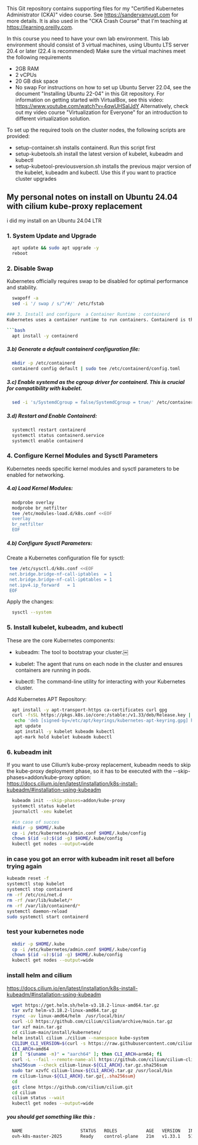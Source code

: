 This Git repository contains supporting files for my "Certified Kubernetes Administrator (CKA)" video course. See https://sandervanvugt.com for more details. It is also used in the "CKA Crash Course" that I'm teaching at https://learning.oreilly.com. 

In this course you need to have your own lab environment. This lab environment should consist of 3 virtual machines, using Ubuntu LTS server 20.4 or later (22.4 is recommended)
Make sure the virtual machines meet the following requirements
*	2GB RAM
*	2 vCPUs
*	20 GB disk space
*	No swap
For instructions on how to set up Ubuntu Server 22.04, see the document "Installing Ubuntu 22-04" in this Git repository.
For information on getting started with VirtualBox, see this video: https://www.youtube.com/watch?v=4qwUHSaIJdY
Alternatively, check out my video course "Virtualization for Everyone" for an introduction to different virtualization solution. 

To set up the required tools on the cluster nodes, the following scripts are provided:
*	setup-container.sh installs containerd. Run this script first
*	setup-kubetools.sh install the latest version of kubelet, kubeadm and kubectl
*	setup-kubetool-previousversion.sh installs the previous major version of the kubelet, kubeadm and kubectl. Use this if you want to practice cluster upgrades

## My personal notes on install on Ubuntu 24.04 with cilium kube-proxy replacement

i did my install on an Ubuntu 24.04 LTR

### 1. System Update and Upgrade

```bash
  apt update && sudo apt upgrade -y
  reboot
```
  
### 2. Disable Swap
Kubernetes officially requires swap to be disabled for optimal performance and stability.

```bash
  swapoff -a
  sed -i '/ swap / s/^/#/' /etc/fstab

### 3. Install and configure  a Container Runtime : containerd
Kubernetes uses a container runtime to run containers. Containerd is the recommended runtime.

```bash  
  apt install -y containerd
```

##### 3.b) Generate a default containerd configuration file:

```bash
  mkdir -p /etc/containerd
  containerd config default | sudo tee /etc/containerd/config.toml
```
##### 3.c) Enable systemd as the cgroup driver for containerd. This is crucial for compatibility with kubelet.
```bash
  sed -i 's/SystemdCgroup = false/SystemdCgroup = true/' /etc/containerd/config.toml
```
##### 3.d) Restart and Enable Containerd:
```bash
  systemctl restart containerd
  systemctl status containerd.service 
  systemctl enable containerd
```
### 4. Configure Kernel Modules and Sysctl Parameters  
Kubernetes needs specific kernel modules and sysctl parameters to be enabled for networking.

##### 4.a) Load Kernel Modules:
```bash  
  modprobe overlay
  modprobe br_netfilter
  tee /etc/modules-load.d/k8s.conf <<EOF
  overlay
  br_netfilter
  EOF
```  
##### 4.b) Configure Sysctl Parameters:
Create a Kubernetes configuration file for sysctl:
 ```bash 
  tee /etc/sysctl.d/k8s.conf <<EOF
  net.bridge.bridge-nf-call-iptables  = 1
  net.bridge.bridge-nf-call-ip6tables = 1
  net.ipv4.ip_forward   = 1
  EOF
```
Apply the changes:
```bash
  sysctl --system
```
### 5. Install kubelet, kubeadm, and kubectl
These are the core Kubernetes components:

 + kubeadm: The tool to bootstrap your cluster.￼

 + kubelet: The agent that runs on each node in the cluster and ensures containers are running in pods.

 + kubectl: The command-line utility for interacting with your Kubernetes cluster.

Add Kubernetes APT Repository:
```bash
  apt install -y apt-transport-https ca-certificates curl gpg
  curl -fsSL https://pkgs.k8s.io/core:/stable:/v1.33/deb/Release.key | sudo gpg --dearmor -o /etc/apt/keyrings/kubernetes-apt-keyring.gpg
   echo 'deb [signed-by=/etc/apt/keyrings/kubernetes-apt-keyring.gpg] https://pkgs.k8s.io/core:/stable:/v1.33/deb/  /' | sudo tee /etc/apt/sources.list.d/kubernetes.list
   apt update 
   apt install -y kubelet kubeadm kubectl
   apt-mark hold kubelet kubeadm kubectl
```
### 6. kubeadm init 
If you want to use Cilium’s kube-proxy replacement, kubeadm needs to skip the kube-proxy deployment phase, so it has to be executed with the --skip-phases=addon/kube-proxy option:
https://docs.cilium.io/en/latest/installation/k8s-install-kubeadm/#installation-using-kubeadm
```bash
  kubeadm init --skip-phases=addon/kube-proxy
  systemctl status kubelet
  journalctl -xeu kubelet

  #in case of succes
  mkdir -p $HOME/.kube
  cp -i /etc/kubernetes/admin.conf $HOME/.kube/config
  chown $(id -u):$(id -g) $HOME/.kube/config
  kubectl get nodes --output=wide

```

### in case you got an error with kubeadm init reset all before trying again
```bash
kubeadm reset -f
systemctl stop kubelet
systemctl stop containerd
rm -rf /etc/cni/net.d
rm -rf /var/lib/kubelet/*
rm -rf /var/lib/containerd/*
systemctl daemon-reload
sudo systemctl start containerd
```

### test your kubernetes node
```bash
  mkdir -p $HOME/.kube
  cp -i /etc/kubernetes/admin.conf $HOME/.kube/config
  chown $(id -u):$(id -g) $HOME/.kube/config
  kubectl get nodes --output=wide
```

### install helm and cilium

https://docs.cilium.io/en/latest/installation/k8s-install-kubeadm/#installation-using-kubeadm

```bash
  wget https://get.helm.sh/helm-v3.18.2-linux-amd64.tar.gz
  tar xvfz helm-v3.18.2-linux-amd64.tar.gz 
  rsync -av linux-amd64/helm  /usr/local/bin/
  curl -LO https://github.com/cilium/cilium/archive/main.tar.gz
  tar xzf main.tar.gz
  cd cilium-main/install/kubernetes/
  helm install cilium ./cilium --namespace kube-system
  CILIUM_CLI_VERSION=$(curl -s https://raw.githubusercontent.com/cilium/cilium-cli/main/stable.txt)
  CLI_ARCH=amd64
  if [ "$(uname -m)" = "aarch64" ]; then CLI_ARCH=arm64; fi
  curl -L --fail --remote-name-all https://github.com/cilium/cilium-cli/releases/download/${CILIUM_CLI_VERSION}/cilium-linux-${CLI_ARCH}.tar.gz{,.sha256sum}
  sha256sum --check cilium-linux-${CLI_ARCH}.tar.gz.sha256sum
  sudo tar xzvfC cilium-linux-${CLI_ARCH}.tar.gz /usr/local/bin
  rm cilium-linux-${CLI_ARCH}.tar.gz{,.sha256sum}
  cd
  git clone https://github.com/cilium/cilium.git
  cd cilium
  cilium status --wait
  kubectl get nodes --output=wide
```

##### you should get something like this : 
```bash
  NAME                      STATUS   ROLES           AGE   VERSION   INTERNAL-IP    EXTERNAL-IP   OS-IMAGE             KERNEL-VERSION       CONTAINER-RUNTIME
  ovh-k8s-master-2025       Ready    control-plane   21m   v1.33.1   51.89.98.176   <none>        Ubuntu 22.04.5 LTS   5.15.0-141-generic   containerd://1.7.27
```

